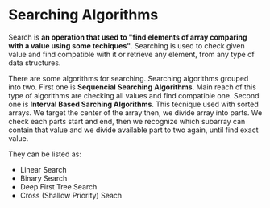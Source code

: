 Searching Algorithms
========
Search is **an operation that used to "find elements of array comparing with a value using some techiques"**. Searching is used to check given value and find compatible with it or retrieve any element, from any type of data structures.

There are some algorithms for searching.  Searching algorithms grouped into two. First one is **Sequencial Searching Algorithms**. Main reach of this type of algorithms are checking all values and find compatible one. Second one is **Interval Based Sarching Algorithms**. This tecnique used with sorted arrays. We target the center of the array then, we divide array into parts. We check each parts start and end, then we recognize which subarray can contain that value and we divide available part to two again, until find exact value.

They can be listed as:
 * Linear Search
 * Binary Search
 * Deep First Tree Search
 * Cross (Shallow Priority) Seach
 